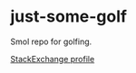 # just-some-golf

Smol repo for golfing.

[StackExchange profile](https://stackexchange.com/users/4960942/augmented-fourth)
